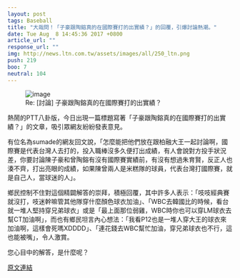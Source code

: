 ```yaml
---
layout: post
tags: Baseball
title: "大哉問！「子豪跟陶鎔真的在國際賽打的出實績？」的回覆，引爆討論熱潮。"
date: Tue Aug  8 14:45:36 2017 +0800
article_url: ""
response_url: ""
img: http://news.ltn.com.tw/assets/images/all/250_ltn.png
push: 219
boo: 7
neutral: 104
---
```


<figure>
<img src="http://news.ltn.com.tw/assets/images/all/250_ltn.png" alt="image">
<figcaption>
Re: [討論] 子豪跟陶鎔真的在國際賽打的出實績？
</figcaption>
</figure>



熱鬧的PTT八卦版，今日出現一篇標題寫著「子豪跟陶鎔真的在國際賽打的出實績？」的文章，吸引眾網友紛紛發表意見。

有位名為sumade的網友回文說，「怎麼能把他們放在跟柏融大王一起討論啊，國際賽是代表台灣人去打的，投入職棒沒多久便打出成績，有人會說對方投手狀況差，你要討論陳子豪和曾陶鎔有沒有國際賽實績前，有沒有想過朱育賢，反正人也湊不齊，打出亮眼的成績，如果陳曾兩人是米糕隊的球員，代表台灣打國際賽，就是自己人，當球迷的人」。

鄉民控制不住對這個精闢解答的崇拜，積極回覆，其中許多人表示：「吱吱經典賽就沒打，吱迷幹嘛管其他隊穿什麼顏色球衣加油」、「WBC去韓國比的時候，看台就一堆人堅持穿兄弟球衣」或是「最上面那位弱雞，WBC時你也可以穿LM球衣去幫CT加油啊」，而也有鄉民坦言內心想法：「我看P12也是一堆人穿大王的球衣來加油啊，這樣會死嗎XDDDD」、「連花錢去WBC幫忙加油，穿兄弟球衣也不行，這也能被嘴」，令人激賞。

您心目中的解答，是什麼呢？

<a href = "https://www.ptt.cc/bbs/Baseball/M.1502174739.A.47A.html">原文連結</a>

